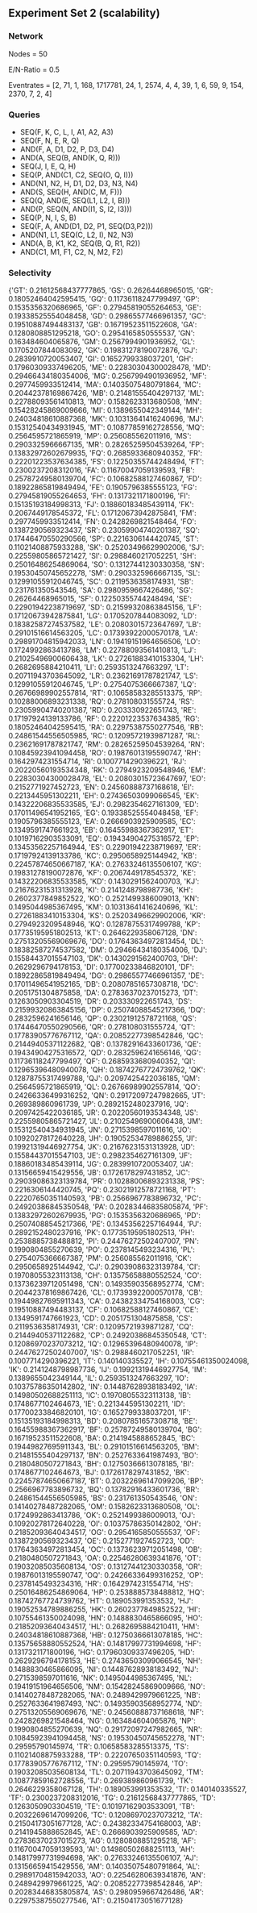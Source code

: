 ## Experiment Set 2 (scalability)

### Network 

Nodes = 50

E/N-Ratio = 0.5

Eventrates = [2, 71, 1, 168, 1717781, 24, 1, 2574, 4, 4, 39, 1, 6, 59, 9, 154, 2370, 7, 2, 4]

### Queries 

- SEQ(F, K, C, L, I, A1, A2, A3)
- SEQ(F, N, E, R, Q)
- AND(F, A, D1, D2, P, D3, D4)
- AND(A, SEQ(B, AND(K, Q, R)))
- SEQ(J, I, E, Q, H)
- SEQ(P, AND(C1, C2, SEQ(O, Q, I)))
- AND(N1, N2, H, D1, D2, D3, N3, N4)
- AND(S, SEQ(H, AND(C, M, F)))
- SEQ(Q, AND(E, SEQ(L1, L2, I, B)))
- AND(P, SEQ(N, AND(I1, S, I2, I3)))
- SEQ(P, N, I, S, B)
- SEQ(F, A, AND(D1, D2, P1, SEQ(D3,P2)))
- AND(N1, L1, SEQ(C, L2, I), N2, N3)
- AND(A, B, K1, K2, SEQ(B, Q, R1, R2))
- AND(C1, M1, F1, C2, N, M2, F2)

### Selectivity

{'GT': 0.21612568437777865, 'GS': 0.26264468965015, 'GR': 0.18052464042595415, 'GQ': 0.11736118247799497, 'GP': 0.1535356320686965, 'GF': 0.27945819055264653, 'GE': 0.19338525554048458, 'GD': 0.29865577466961357, 'GC': 0.19510887494483137, 'GB': 0.16719523511522608, 'GA': 0.1280808851295218, 'GO': 0.2954165850555537, 'GN': 0.163484604065876, 'GM': 0.2567994901936952, 'GL': 0.1705207844083092, 'GK': 0.19831278190072876, 'GJ': 0.2839910720053407, 'GI': 0.1652799338037201, 'GH': 0.17960309337496205, 'ME': 0.22830304300028478, 'MD': 0.29466434180354006, 'MG': 0.2567994901936952, 'MF': 0.2977459933512414, 'MA': 0.14035075480791864, 'MC': 0.20442378169867426, 'MB': 0.21481555404297137, 'ML': 0.22788093561410813, 'MO': 0.1582623313680508, 'MN': 0.15428245869009666, 'MI': 0.1389655042349144, 'MH': 0.24034818610887368, 'MK': 0.10313641416240696, 'MJ': 0.15312540434931945, 'MT': 0.10877859162728556, 'MQ': 0.2564595721865919, 'MP': 0.256085562011916, 'MS': 0.2903325966667135, 'MR': 0.28265259504539264, 'FP': 0.13832972602679935, 'FQ': 0.2685933680940352, 'FR': 0.22201223537634385, 'FS': 0.12250355744248494, 'FT': 0.2300237208312016, 'FA': 0.11670047059139593, 'FB': 0.25787249580139704, 'FC': 0.10682588127460867, 'FD': 0.18922865819849494, 'FE': 0.1905796385555123, 'FG': 0.27945819055264653, 'FH': 0.1317321171800196, 'FI': 0.15135193184998313, 'FJ': 0.18860183485439114, 'FK': 0.2067449178545372, 'FL': 0.17120673942875841, 'FM': 0.2977459933512414, 'FN': 0.2428269821548464, 'FO': 0.1387290569323437, 'SR': 0.23059904740201387, 'SQ': 0.17446470550290566, 'SP': 0.2216306144420745, 'ST': 0.11021408875933288, 'SK': 0.25203496629902006, 'SJ': 0.22559805865721427, 'SI': 0.2988460217052251, 'SH': 0.25016486254869064, 'SO': 0.13127441230330358, 'SN': 0.19530450745652278, 'SM': 0.2903325966667135, 'SL': 0.12991055912046745, 'SC': 0.2119536358174931, 'SB': 0.231761350543546, 'SA': 0.2980959667426486, 'SG': 0.26264468965015, 'SF': 0.12250355744248494, 'SE': 0.22901942238719697, 'SD': 0.21599320863845156, 'LF': 0.17120673942875841, 'LG': 0.1705207844083092, 'LD': 0.18382587274537582, 'LE': 0.20803015723647697, 'LB': 0.29101516614563205, 'LC': 0.17393922000570178, 'LA': 0.29891704815942033, 'LN': 0.19419151964656506, 'LO': 0.1724992863413786, 'LM': 0.22788093561410813, 'LJ': 0.21025496900606438, 'LK': 0.27261883410153304, 'LH': 0.2682695884210411, 'LI': 0.2593513247663297, 'LT': 0.20711943703645092, 'LR': 0.23621691787821747, 'LS': 0.12991055912046745, 'LP': 0.2754075366667387, 'LQ': 0.26766989902557814, 'RT': 0.10658583285513375, 'RP': 0.10288006893231338, 'RQ': 0.278108031555724, 'RS': 0.23059904740201387, 'RD': 0.203330922651743, 'RE': 0.17197924139133786, 'RF': 0.22201223537634385, 'RG': 0.18052464042595415, 'RA': 0.22975387550277546, 'RB': 0.24861544556505985, 'RC': 0.12095721939871287, 'RL': 0.23621691787821747, 'RM': 0.28265259504539264, 'RN': 0.10845923941094458, 'RO': 0.19876013195590747, 'RH': 0.1642974231554714, 'RI': 0.1007714290396221, 'RJ': 0.20220560193534348, 'RK': 0.2794923209548946, 'EM': 0.22830304300028478, 'EL': 0.20803015723647697, 'EO': 0.2152771927452723, 'EN': 0.24560888737168618, 'EI': 0.2213445951302211, 'EH': 0.27436503099066545, 'EK': 0.14322206835533585, 'EJ': 0.2982354627161309, 'ED': 0.17011496541952165, 'EG': 0.19338525554048458, 'EF': 0.1905796385555123, 'EA': 0.2666903925909585, 'EC': 0.1349591747661923, 'EB': 0.16455988367362917, 'ET': 0.10197162903533091, 'EQ': 0.19434904275316572, 'EP': 0.13453562257164944, 'ES': 0.22901942238719697, 'ER': 0.17197924139133786, 'KC': 0.2950658925144942, 'KB': 0.22457874650667187, 'KA': 0.27633246135506107, 'KG': 0.19831278190072876, 'KF': 0.2067449178545372, 'KE': 0.14322206835533585, 'KD': 0.1430291562400703, 'KJ': 0.21676231531313928, 'KI': 0.2141248798987736, 'KH': 0.2602377849852522, 'KO': 0.2521499386009013, 'KN': 0.1495044985367495, 'KM': 0.10313641416240696, 'KL': 0.27261883410153304, 'KS': 0.25203496629902006, 'KR': 0.2794923209548946, 'KQ': 0.12878755317499788, 'KP': 0.17735195951802513, 'KT': 0.2646229358067128, 'DN': 0.27513205569069676, 'DO': 0.17643634972813454, 'DL': 0.18382587274537582, 'DM': 0.29466434180354006, 'DJ': 0.15584437015547103, 'DK': 0.1430291562400703, 'DH': 0.2629296794178153, 'DI': 0.17700233846820101, 'DF': 0.18922865819849494, 'DG': 0.29865577466961357, 'DE': 0.17011496541952165, 'DB': 0.20807851657308718, 'DC': 0.2051751304875858, 'DA': 0.27836370237015273, 'DT': 0.1263050903304519, 'DR': 0.203330922651743, 'DS': 0.21599320863845156, 'DP': 0.25074088545217366, 'DQ': 0.2832596241656146, 'QP': 0.23021912578721168, 'QS': 0.17446470550290566, 'QR': 0.278108031555724, 'QT': 0.17783905776767112, 'QA': 0.20852277398542846, 'QC': 0.21449405371122682, 'QB': 0.13782916433601736, 'QE': 0.19434904275316572, 'QD': 0.2832596241656146, 'QG': 0.11736118247799497, 'QF': 0.2685933680940352, 'QI': 0.12965396480940078, 'QH': 0.18742767724739762, 'QK': 0.12878755317499788, 'QJ': 0.2097425422036185, 'QM': 0.2564595721865919, 'QL': 0.26766989902557814, 'QO': 0.24266336499316252, 'QN': 0.29172097247982665, 'JT': 0.269389860961739, 'JP': 0.2892152480237916, 'JQ': 0.2097425422036185, 'JR': 0.20220560193534348, 'JS': 0.22559805865721427, 'JL': 0.21025496900606438, 'JM': 0.15312540434931945, 'JN': 0.2715398597011616, 'JO': 0.10920278172640228, 'JH': 0.19052534789886255, 'JI': 0.19921319446927754, 'JK': 0.21676231531313928, 'JD': 0.15584437015547103, 'JE': 0.2982354627161309, 'JF': 0.18860183485439114, 'JG': 0.2839910720053407, 'JA': 0.13156659415429556, 'JB': 0.1726178297431852, 'JC': 0.29039086323139784, 'PR': 0.10288006893231338, 'PS': 0.2216306144420745, 'PQ': 0.23021912578721168, 'PT': 0.22207650351140593, 'PB': 0.2566967783896732, 'PC': 0.24920386845350548, 'PA': 0.20283446835805874, 'PF': 0.13832972602679935, 'PG': 0.1535356320686965, 'PD': 0.25074088545217366, 'PE': 0.13453562257164944, 'PJ': 0.2892152480237916, 'PK': 0.17735195951802513, 'PH': 0.2538885738488812, 'PI': 0.24476272502407007, 'PN': 0.1990804855270639, 'PO': 0.2378145493234316, 'PL': 0.2754075366667387, 'PM': 0.256085562011916, 'CK': 0.2950658925144942, 'CJ': 0.29039086323139784, 'CI': 0.19708055323113138, 'CH': 0.13575658880552524, 'CO': 0.13736239712051498, 'CN': 0.14935903568952774, 'CM': 0.20442378169867426, 'CL': 0.17393922000570178, 'CB': 0.19449827695911343, 'CA': 0.24382334754168003, 'CG': 0.19510887494483137, 'CF': 0.10682588127460867, 'CE': 0.1349591747661923, 'CD': 0.2051751304875858, 'CS': 0.2119536358174931, 'CR': 0.12095721939871287, 'CQ': 0.21449405371122682, 'CP': 0.24920386845350548, 'CT': 0.12086970237073212, 'IQ': 0.12965396480940078, 'IP': 0.24476272502407007, 'IS': 0.2988460217052251, 'IR': 0.1007714290396221, 'IT': 0.140140335527, 'IH': 0.10755461350024098, 'IK': 0.2141248798987736, 'IJ': 0.19921319446927754, 'IM': 0.1389655042349144, 'IL': 0.2593513247663297, 'IO': 0.10375786350142802, 'IN': 0.14487628938183492, 'IA': 0.14980502688251113, 'IC': 0.19708055323113138, 'IB': 0.1748677102464673, 'IE': 0.2213445951302211, 'ID': 0.17700233846820101, 'IG': 0.1652799338037201, 'IF': 0.15135193184998313, 'BD': 0.20807851657308718, 'BE': 0.16455988367362917, 'BF': 0.25787249580139704, 'BG': 0.16719523511522608, 'BA': 0.2141945888652845, 'BC': 0.19449827695911343, 'BL': 0.29101516614563205, 'BM': 0.21481555404297137, 'BN': 0.2527633641987493, 'BO': 0.2180480507271843, 'BH': 0.12750366613078185, 'BI': 0.1748677102464673, 'BJ': 0.1726178297431852, 'BK': 0.22457874650667187, 'BT': 0.20322696147099206, 'BP': 0.2566967783896732, 'BQ': 0.13782916433601736, 'BR': 0.24861544556505985, 'BS': 0.231761350543546, 'ON': 0.14140278487282065, 'OM': 0.1582623313680508, 'OL': 0.1724992863413786, 'OK': 0.2521499386009013, 'OJ': 0.10920278172640228, 'OI': 0.10375786350142802, 'OH': 0.21852093640434517, 'OG': 0.2954165850555537, 'OF': 0.1387290569323437, 'OE': 0.2152771927452723, 'OD': 0.17643634972813454, 'OC': 0.13736239712051498, 'OB': 0.2180480507271843, 'OA': 0.22546280639341876, 'OT': 0.19032085035608134, 'OS': 0.13127441230330358, 'OR': 0.19876013195590747, 'OQ': 0.24266336499316252, 'OP': 0.2378145493234316, 'HR': 0.1642974231554714, 'HS': 0.25016486254869064, 'HP': 0.2538885738488812, 'HQ': 0.18742767724739762, 'HT': 0.189053991353532, 'HJ': 0.19052534789886255, 'HK': 0.2602377849852522, 'HI': 0.10755461350024098, 'HN': 0.1488830465866095, 'HO': 0.21852093640434517, 'HL': 0.2682695884210411, 'HM': 0.24034818610887368, 'HB': 0.12750366613078185, 'HC': 0.13575658880552524, 'HA': 0.14817997731994698, 'HF': 0.1317321171800196, 'HG': 0.17960309337496205, 'HD': 0.2629296794178153, 'HE': 0.27436503099066545, 'NH': 0.1488830465866095, 'NI': 0.14487628938183492, 'NJ': 0.2715398597011616, 'NK': 0.1495044985367495, 'NL': 0.19419151964656506, 'NM': 0.15428245869009666, 'NO': 0.14140278487282065, 'NA': 0.2489429979661225, 'NB': 0.2527633641987493, 'NC': 0.14935903568952774, 'ND': 0.27513205569069676, 'NE': 0.24560888737168618, 'NF': 0.2428269821548464, 'NG': 0.163484604065876, 'NP': 0.1990804855270639, 'NQ': 0.29172097247982665, 'NR': 0.10845923941094458, 'NS': 0.19530450745652278, 'NT': 0.29595790145974, 'TR': 0.10658583285513375, 'TS': 0.11021408875933288, 'TP': 0.22207650351140593, 'TQ': 0.17783905776767112, 'TN': 0.29595790145974, 'TO': 0.19032085035608134, 'TL': 0.20711943703645092, 'TM': 0.10877859162728556, 'TJ': 0.269389860961739, 'TK': 0.2646229358067128, 'TH': 0.189053991353532, 'TI': 0.140140335527, 'TF': 0.2300237208312016, 'TG': 0.21612568437777865, 'TD': 0.1263050903304519, 'TE': 0.10197162903533091, 'TB': 0.20322696147099206, 'TC': 0.12086970237073212, 'TA': 0.21504173051677128, 'AC': 0.24382334754168003, 'AB': 0.2141945888652845, 'AE': 0.2666903925909585, 'AD': 0.27836370237015273, 'AG': 0.1280808851295218, 'AF': 0.11670047059139593, 'AI': 0.14980502688251113, 'AH': 0.14817997731994698, 'AK': 0.27633246135506107, 'AJ': 0.13156659415429556, 'AM': 0.14035075480791864, 'AL': 0.29891704815942033, 'AO': 0.22546280639341876, 'AN': 0.2489429979661225, 'AQ': 0.20852277398542846, 'AP': 0.20283446835805874, 'AS': 0.2980959667426486, 'AR': 0.22975387550277546, 'AT': 0.21504173051677128}

